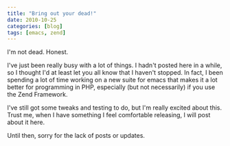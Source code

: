 ```yaml
---
title: "Bring out your dead!"
date: 2010-10-25
categories: [blog]
tags: [emacs, zend]
---
```

I'm not dead. Honest.

I've just been really busy with a lot of things. I hadn't posted here in a while, so I thought I'd at least let you all know that I haven't stopped. In fact, I been spending a lot of time working on a new suite for emacs that makes it a lot better for programming in PHP, especially (but not necessarily) if you use the Zend Framework.

I've still got some tweaks and testing to do, but I'm really excited about this. Trust me, when I have something I feel comfortable releasing, I will post about it here.

Until then, sorry for the lack of posts or updates.
